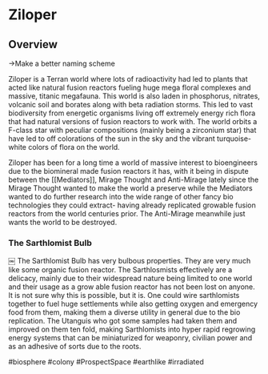 # Ziloper

## Overview

->Make a better naming scheme

Ziloper is a Terran world where lots of radioactivity had led to plants that acted like natural fusion reactors fueling huge mega floral complexes and massive, titanic megafauna.  This world is also laden in phosphorus, nitrates, volcanic soil and borates along with beta radiation storms.  This led to vast biodiversity from energetic organisms living off extremely energy rich flora that had natural versions of fusion reactors to work with.  The world orbits a F-class star with peculiar compositions (mainly being a zirconium star) that have led to off colorations of the sun in the sky and the vibrant turquoise-white colors of flora on the world.  

Ziloper has been for a long time a world of massive interest to bioengineers due to the biomineral made fusion reactors it has, with it being in dispute between the [[Mediators]], Mirage Thought and Anti-Mirage lately since the Mirage Thought wanted to make the world a preserve while the Mediators wanted to do further research into the wide range of other fancy bio technologies they could extract- having already replicated growable fusion reactors from the world centuries prior.  The Anti-Mirage meanwhile just wants the world to be destroyed.

### The Sarthlomist Bulb

￼
The Sarthlomist Bulb has very bulbous properties.  They are very much like some organic fusion reactor.  The Sarthlosmists effectively are a delicacy, mainly due to their widespread nature being limited to one world and their usage as a grow able fusion reactor has not been lost on anyone.  It is not sure why this is possible, but it is.  One could wire sarthlomists together to fuel huge settlements while also getting oxygen and emergency food from them, making them a diverse utility in general due to the bio replication. The Utanguis who got some samples had taken them and improved on them ten fold, making Sarthlomists into hyper rapid regrowing energy systems that can be miniaturized for weaponry, civilian power and as an adhesive of sorts due to the roots.  

#biosphere 
#colony 
#ProspectSpace 
#earthlike 
#irradiated 